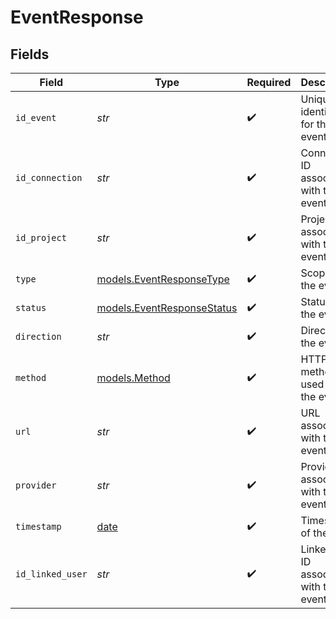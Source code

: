 # EventResponse


## Fields

| Field                                                                | Type                                                                 | Required                                                             | Description                                                          | Example                                                              |
| -------------------------------------------------------------------- | -------------------------------------------------------------------- | -------------------------------------------------------------------- | -------------------------------------------------------------------- | -------------------------------------------------------------------- |
| `id_event`                                                           | *str*                                                                | :heavy_check_mark:                                                   | Unique identifier for the event                                      | 123e4567-e89b-12d3-a456-426614174000                                 |
| `id_connection`                                                      | *str*                                                                | :heavy_check_mark:                                                   | Connection ID associated with the event                              | 123e4567-e89b-12d3-a456-426614174001                                 |
| `id_project`                                                         | *str*                                                                | :heavy_check_mark:                                                   | Project ID associated with the event                                 | 123e4567-e89b-12d3-a456-426614174002                                 |
| `type`                                                               | [models.EventResponseType](../models/eventresponsetype.md)           | :heavy_check_mark:                                                   | Scope of the event                                                   | connection.created                                                   |
| `status`                                                             | [models.EventResponseStatus](../models/eventresponsestatus.md)       | :heavy_check_mark:                                                   | Status of the event                                                  | success                                                              |
| `direction`                                                          | *str*                                                                | :heavy_check_mark:                                                   | Direction of the event                                               | 0                                                                    |
| `method`                                                             | [models.Method](../models/method.md)                                 | :heavy_check_mark:                                                   | HTTP method used for the event                                       | POST                                                                 |
| `url`                                                                | *str*                                                                | :heavy_check_mark:                                                   | URL associated with the event                                        | /crm/companies                                                       |
| `provider`                                                           | *str*                                                                | :heavy_check_mark:                                                   | Provider associated with the event                                   | hubspot                                                              |
| `timestamp`                                                          | [date](https://docs.python.org/3/library/datetime.html#date-objects) | :heavy_check_mark:                                                   | Timestamp of the event                                               | 2024-10-01T12:00:00Z                                                 |
| `id_linked_user`                                                     | *str*                                                                | :heavy_check_mark:                                                   | Linked user ID associated with the event                             | 123e4567-e89b-12d3-a456-426614174003                                 |